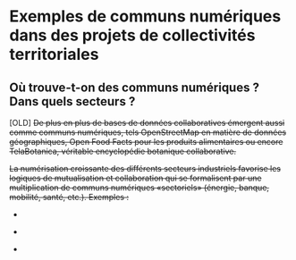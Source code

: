 # Exemples de communs numériques dans des projets de collectivités territoriales

## Où trouve-t-on des communs numériques ? Dans quels secteurs ?

\[OLD\] ~~De plus en plus de bases de données collaboratives émergent aussi comme communs numériques, tels OpenStreetMap en matière de données géographiques, Open Food Facts pour les produits alimentaires ou encore TelaBotanica, véritable encyclopédie botanique collaborative.~~

~~La numérisation croissante des différents secteurs industriels favorise les logiques de mutualisation et collaboration qui se formalisent par une multiplication de communs numériques «sectoriels» \(énergie, banque, mobilité, santé, etc.\). Exemples :~~

* ~~~~
* ~~~~
* ~~~~[~~Federation OpenSpaceMakers~~](https://www.federation-openspacemakers.com/fr/)~~~~

